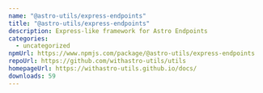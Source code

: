 ```yaml
---
name: "@astro-utils/express-endpoints"
title: "@astro-utils/express-endpoints"
description: Express-like framework for Astro Endpoints
categories:
  - uncategorized
npmUrl: https://www.npmjs.com/package/@astro-utils/express-endpoints
repoUrl: https://github.com/withastro-utils/utils
homepageUrl: https://withastro-utils.github.io/docs/
downloads: 59
---
```

